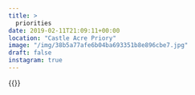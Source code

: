 ```yaml
---
title: >
  priorities
date: 2019-02-11T21:09:11+00:00
location: "Castle Acre Priory"
image: "/img/38b5a77afe6b04ba693351b8e896cbe7.jpg"
draft: false
instagram: true
---
```


{{<photo src="/img/38b5a77afe6b04ba693351b8e896cbe7.jpg">}}

